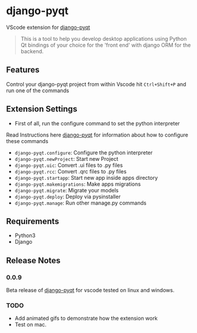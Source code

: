 # django-pyqt

VScode extension for <a href="https://github.com/ZedObaia/django-pyqt">django-pyqt</a>

> This is a tool to help you develop desktop applications using Python Qt bindings of your choice for the 'front end' with django ORM for the backend.

## Features

Control your django-pyqt project from within Vscode
hit `Ctrl+Shift+P` and run one of the commands

## Extension Settings

* First of all, run the configure command to set the python interpreter

Read Instructions here
<a href="https://github.com/ZedObaia/django-pyqt">django-pyqt</a> for information about how to configure these commands

* `django-pyqt.configure`: Configure the python interpreter
* `django-pyqt.newProject`: Start new Project
* `django-pyqt.uic`: Convert .ui files to .py files
* `django-pyqt.rcc`: Convert .qrc files to .py files
* `django-pyqt.startapp`: Start new app inside apps directory
* `django-pyqt.makemigrations`: Make apps migrations
* `django-pyqt.migrate`: Migrate your models
* `django-pyqt.deploy`: Deploy via pysinstaller
* `django-pyqt.manage`: Run other manage.py commands

## Requirements

* Python3
* Django

## Release Notes

### 0.0.9

Beta release of <a href="https://github.com/ZedObaia/django-pyqt">django-pyqt</a> for vscode tested on linux and windows.

### TODO

* Add animated gifs to demonstrate how the extension work
* Test on mac.